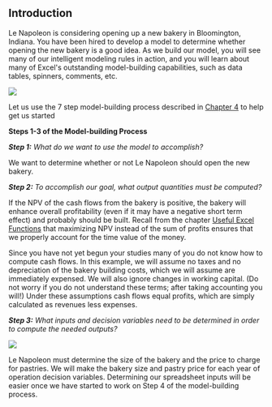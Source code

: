 ## Introduction

Le Napoleon is considering opening up a new bakery in Bloomington, Indiana. You have been hired to develop a model to determine whether opening the new bakery is a good idea. As we build our model, you will see many of our intelligent modeling rules in action, and you will learn about many of Excel's outstanding model-building capabilities, such as data tables, spinners, comments, etc.

![](./Chapter_6_Building_A_Model/media/01_Should_LeNapoleon_Open_A_New_Bakery/image1.gif)

Let us use the 7 step model-building process described in [Chapter 4](javascript:null) to help get us started

**Steps 1-3 of the Model-building Process**

*__Step 1:__ What do we want to use the model to accomplish?*

We want to determine whether or not Le Napoleon should open the new bakery.

*__Step 2:__ To accomplish our goal, what output quantities must be computed?*

If the NPV of the cash flows from the bakery is positive, the bakery will enhance overall profitability (even if it may have a negative short term effect) and probably should be built. Recall from the chapter [Useful Excel Functions](javascript:null) that maximizing NPV instead of the sum of profits ensures that we properly account for the time value of the money.

Since you have not yet begun your studies many of you do not know how to compute cash flows. In this example, we will assume no taxes and no depreciation of the bakery building costs, which we will assume are immediately expensed. We will also ignore changes in working capital. (Do not worry if you do not understand these terms; after taking accounting you will\!) Under these assumptions cash flows equal profits, which are simply calculated as revenues less expenses.

*__Step 3:__ What inputs and decision variables need to be determined in order to compute the needed outputs?*

![](./Chapter_6_Building_A_Model/media/01_Should_LeNapoleon_Open_A_New_Bakery/image2.gif)

Le Napoleon must determine the size of the bakery and the price to charge for pastries. We will make the bakery size and pastry price for each year of operation decision variables. Determining our spreadsheet inputs will be easier once we have started to work on Step 4 of the model-building process.
